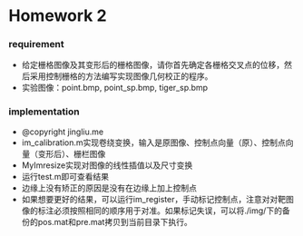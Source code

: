 # Homework 2
### requirement
+ 给定栅格图像及其变形后的栅格图像，请你首先确定各栅格交叉点的位移，然后采用控制栅格的方法编写实现图像几何校正的程序。
+ 实验图像：point.bmp, point_sp.bmp, tiger_sp.bmp

### implementation
+ @copyright jingliu.me
+ im_calibration.m实现卷绕变换，输入是原图像、控制点向量（原）、控制点向量（变形后）、栅栏图像
+ MyImresize实现对图像的线性插值以及尺寸变换
+ 运行test.m即可查看结果
+ 边缘上没有矫正的原因是没有在边缘上加上控制点
+ 如果想要更好的结果，可以运行im_register，手动标记控制点，注意对对靶图像的标注必须按照相同的顺序用于对准。如果标记失误，可以将./img/下的备份的pos.mat和pre.mat拷贝到当前目录下执行。
